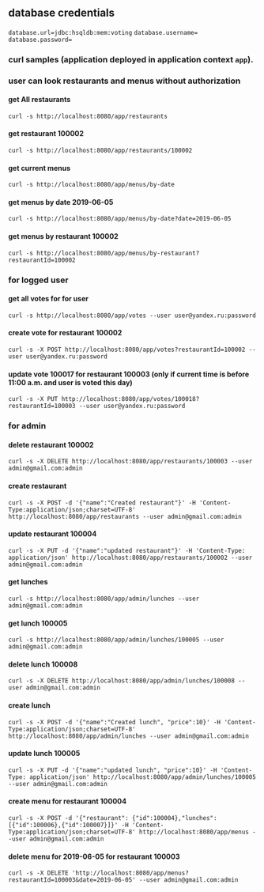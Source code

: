 ## database credentials
`database.url=jdbc:hsqldb:mem:voting`
`database.username=`
`database.password=`
 
### curl samples (application deployed in application context `app`).

### user can look restaurants and menus without authorization

#### get All restaurants
`curl -s http://localhost:8080/app/restaurants`

#### get restaurant 100002
`curl -s http://localhost:8080/app/restaurants/100002`

#### get current menus
`curl -s http://localhost:8080/app/menus/by-date`

#### get menus by date 2019-06-05
`curl -s http://localhost:8080/app/menus/by-date?date=2019-06-05`

#### get menus by restaurant 100002
`curl -s http://localhost:8080/app/menus/by-restaurant?restaurantId=100002`

### for logged user

#### get all votes for for user
`curl -s http://localhost:8080/app/votes --user user@yandex.ru:password`

#### create vote for restaurant 100002
`curl -s -X POST http://localhost:8080/app/votes?restaurantId=100002 --user user@yandex.ru:password`

#### update vote 100017 for restaurant 100003 (only if current time is before 11:00 a.m. and user is voted this day)
`curl -s -X PUT http://localhost:8080/app/votes/100018?restaurantId=100003 --user user@yandex.ru:password`

### for admin

#### delete restaurant 100002
`curl -s -X DELETE http://localhost:8080/app/restaurants/100003 --user admin@gmail.com:admin`

#### create restaurant
`curl -s -X POST -d '{"name":"Created restaurant"}' -H 'Content-Type:application/json;charset=UTF-8' http://localhost:8080/app/restaurants --user admin@gmail.com:admin`

#### update restaurant 100004
`curl -s -X PUT -d '{"name":"updated restaurant"}' -H 'Content-Type: application/json' http://localhost:8080/app/restaurants/100002 --user admin@gmail.com:admin`

#### get lunches
`curl -s http://localhost:8080/app/admin/lunches --user admin@gmail.com:admin`

#### get lunch 100005
`curl -s http://localhost:8080/app/admin/lunches/100005 --user admin@gmail.com:admin`

#### delete lunch 100008
`curl -s -X DELETE http://localhost:8080/app/admin/lunches/100008 --user admin@gmail.com:admin`

#### create lunch
`curl -s -X POST -d '{"name":"Created lunch", "price":10}' -H 'Content-Type:application/json;charset=UTF-8' http://localhost:8080/app/admin/lunches --user admin@gmail.com:admin`

#### update lunch 100005
`curl -s -X PUT -d '{"name":"updated lunch", "price":10}' -H 'Content-Type: application/json' http://localhost:8080/app/admin/lunches/100005 --user admin@gmail.com:admin`

#### create menu for restaurant 100004
`curl -s -X POST -d '{"restaurant": {"id":100004},"lunches":[{"id":100006},{"id":100007}]}' -H 'Content-Type:application/json;charset=UTF-8' http://localhost:8080/app/menus --user admin@gmail.com:admin`

#### delete menu for 2019-06-05 for restaurant 100003
`curl -s -X DELETE 'http://localhost:8080/app/menus?restaurantId=100003&date=2019-06-05' --user admin@gmail.com:admin`